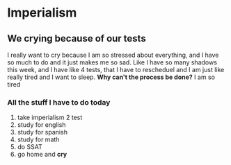 # Imperialism
## We crying because of our tests
I really want to cry because I am so stressed about everything, and I have so much to do and it just makes me so sad. Like I have so many shadows this week, and I have like 4 tests, that I have to rescheduel and I am just like really tired and I want to sleep. **Why can't the process be done?** I am so tired
### All the stuff I have to do today
1. take imperialism 2 test
2. study for english
3. study for spanish
4. study for math
5. do SSAT
6. go home and **cry**

